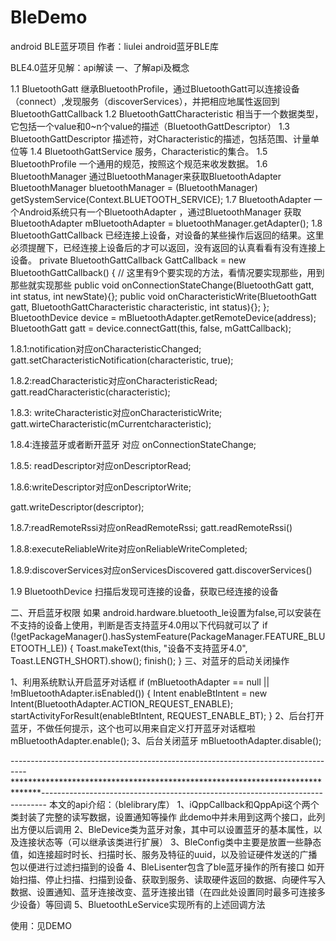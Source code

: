 # BleDemo
android BLE蓝牙项目
作者：liulei
android蓝牙BLE库

 BLE4.0蓝牙见解：api解读
 一、了解api及概念

 1.1 BluetoothGatt
 继承BluetoothProfile，通过BluetoothGatt可以连接设备（connect）,发现服务（discoverServices），并把相应地属性返回到BluetoothGattCallback
 1.2 BluetoothGattCharacteristic
 相当于一个数据类型，它包括一个value和0~n个value的描述（BluetoothGattDescriptor）
 1.3 BluetoothGattDescriptor
 描述符，对Characteristic的描述，包括范围、计量单位等
 1.4 BluetoothGattService
 服务，Characteristic的集合。
 1.5 BluetoothProfile
  一个通用的规范，按照这个规范来收发数据。
 1.6 BluetoothManager
  通过BluetoothManager来获取BluetoothAdapter
 BluetoothManager bluetoothManager = (BluetoothManager) getSystemService(Context.BLUETOOTH_SERVICE);
 1.7 BluetoothAdapter
 一个Android系统只有一个BluetoothAdapter ，通过BluetoothManager 获取
 BluetoothAdapter mBluetoothAdapter = bluetoothManager.getAdapter();
 1.8 BluetoothGattCallback
 已经连接上设备，对设备的某些操作后返回的结果。这里必须提醒下，已经连接上设备后的才可以返回，没有返回的认真看看有没有连接上设备。
 private BluetoothGattCallback GattCallback = new BluetoothGattCallback() {
     // 这里有9个要实现的方法，看情况要实现那些，用到那些就实现那些
     public void onConnectionStateChange(BluetoothGatt gatt, int status, int newState){};
     public void onCharacteristicWrite(BluetoothGatt gatt, BluetoothGattCharacteristic characteristic, int status){};
 };
 BluetoothDevice device = mBluetoothAdapter.getRemoteDevice(address);
 BluetoothGatt gatt = device.connectGatt(this, false, mGattCallback);

 1.8.1:notification对应onCharacteristicChanged;
 gatt.setCharacteristicNotification(characteristic, true);

 1.8.2:readCharacteristic对应onCharacteristicRead;
 gatt.readCharacteristic(characteristic);

 1.8.3: writeCharacteristic对应onCharacteristicWrite;
 gatt.wirteCharacteristic(mCurrentcharacteristic);

 1.8.4:连接蓝牙或者断开蓝牙 对应 onConnectionStateChange;

 1.8.5: readDescriptor对应onDescriptorRead;

 1.8.6:writeDescriptor对应onDescriptorWrite;

 gatt.writeDescriptor(descriptor);

 1.8.7:readRemoteRssi对应onReadRemoteRssi;
 gatt.readRemoteRssi()

 1.8.8:executeReliableWrite对应onReliableWriteCompleted;

 1.8.9:discoverServices对应onServicesDiscovered
 gatt.discoverServices()

 1.9 BluetoothDevice
 扫描后发现可连接的设备，获取已经连接的设备

 二、开启蓝牙权限
 <uses-permission android:name="android.permission.BLUETOOTH"/>
 <uses-permission android:name="android.permission.BLUETOOTH_ADMIN"/>
 <uses-feature android:name="android.hardware.bluetooth_le" android:required="true"/>
 如果 android.hardware.bluetooth_le设置为false,可以安装在不支持的设备上使用，判断是否支持蓝牙4.0用以下代码就可以了
 if (!getPackageManager().hasSystemFeature(PackageManager.FEATURE_BLUETOOTH_LE)) {
     Toast.makeText(this, "设备不支持蓝牙4.0", Toast.LENGTH_SHORT).show();
     finish();
 }
 三、对蓝牙的启动关闭操作

 1、利用系统默认开启蓝牙对话框
 if (mBluetoothAdapter == null || !mBluetoothAdapter.isEnabled()) {
     Intent enableBtIntent = new Intent(BluetoothAdapter.ACTION_REQUEST_ENABLE);
     startActivityForResult(enableBtIntent, REQUEST_ENABLE_BT);
 }
 2、后台打开蓝牙，不做任何提示，这个也可以用来自定义打开蓝牙对话框啦
 mBluetoothAdapter.enable();
 3、后台关闭蓝牙
 mBluetoothAdapter.disable();

----------------------------------------------------------------------------------******************************************************************************-------------------------------------------------------------------------------
本文的api介绍：（blelibrary库）
1、iQppCallback和QppApi这个两个类封装了完整的读写数据，设置通知等操作   此demo中并未用到这两个接口，此列出方便以后调用
2、BleDevice类为蓝牙对象，其中可以设置蓝牙的基本属性，以及连接状态等（可以继承该类进行扩展）
3、BleConfig类中主要是放置一些静态值，如连接超时时长、扫描时长、服务及特征的uuid，以及验证硬件发送的广播包以便进行过滤扫描到的设备
4、BleLisenter包含了ble蓝牙操作的所有接口   如开始扫描、停止扫描、扫描到设备、获取到服务、读取硬件返回的数据、向硬件写入数据、设置通知、蓝牙连接改变、蓝牙连接出错（在四此处设置同时最多可连接多少设备）等回调
5、BluetoothLeService实现所有的上述回调方法

使用：见DEMO





































